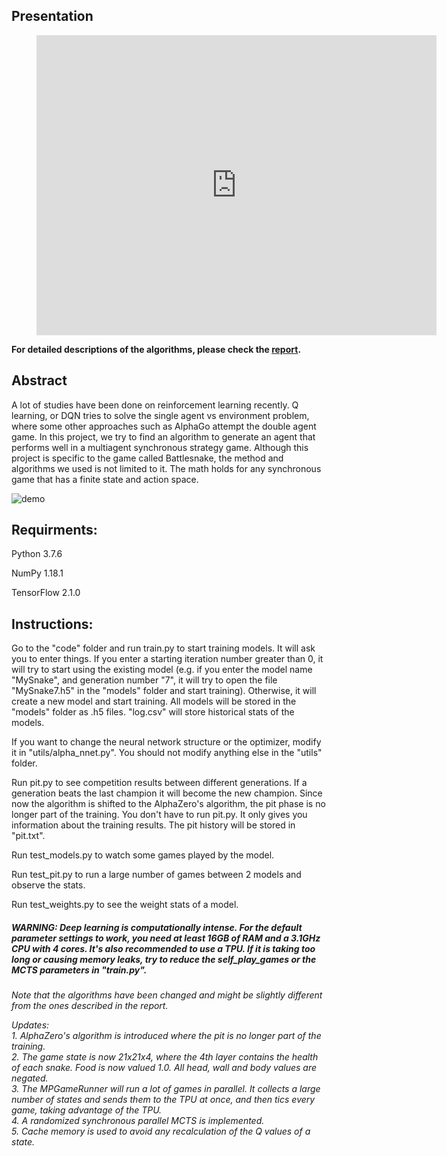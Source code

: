 ## Presentation
<figure class="video_container">
  <iframe src="https://drive.google.com/file/d/12Hr78S1oMO34BEdedrI0sOAhaIAdE3jO/preview" width="640" height="480" frameborder="0" allowfullscreen="true"></iframe>
</figure>

**For detailed descriptions of the algorithms, please check the [report](https://github.com/Fool-Yang/AlphaSnake-Zero/blob/master/report.pdf).**

## Abstract
A lot of studies have been done on reinforcement learning recently. Q learning, or DQN tries to solve the single agent vs environment problem, where some other approaches such as AlphaGo attempt the double agent game. In this project, we try to find an algorithm to generate an agent that performs well in a multiagent synchronous strategy game. Although this project is specific to the game called Battlesnake, the method and algorithms we used is not limited to it. The math holds for any synchronous game that has a finite state and action space.

![demo](./demo.gif)

## Requirments:
Python 3.7.6

NumPy 1.18.1

TensorFlow 2.1.0

## Instructions:
Go to the "code" folder and run train.py to start training models. It will ask you to enter things. If you enter a starting iteration number greater than 0, it will try to start using the existing model (e.g. if you enter the model name "MySnake", and generation number "7", it will try to open the file "MySnake7.h5" in the "models" folder and start training). Otherwise, it will create a new model and start training. All models will be stored in the "models" folder as .h5 files. "log.csv" will store historical stats of the models.

If you want to change the neural network structure or the optimizer, modify it in "utils/alpha_nnet.py". You should not modify anything else in the "utils" folder.

Run pit.py to see competition results between different generations. If a generation beats the last champion it will become the new champion. Since now the algorithm is shifted to the AlphaZero's algorithm, the pit phase is no longer part of the training. You don't have to run pit.py. It only gives you information about the training results. The pit history will be stored in "pit.txt".

Run test_models.py to watch some games played by the model.

Run test_pit.py to run a large number of games between 2 models and observe the stats.

Run test_weights.py to see the weight stats of a model.

##### WARNING: Deep learning is computationally intense. For the default parameter settings to work, you need at least 16GB of RAM and a 3.1GHz CPU with 4 cores. It's also recommended to use a TPU. If it is taking too long or causing memory leaks, try to reduce the self_play_games or the MCTS parameters in "train.py".

*Note that the algorithms have been changed and might be slightly different from the ones described in the report.*

*Updates:*\
*1. AlphaZero's algorithm is introduced where the pit is no longer part of the training.*\
*2. The game state is now 21x21x4, where the 4th layer contains the health of each snake. Food is now valued 1.0. All head, wall and body values are negated.*\
*3. The MPGameRunner will run a lot of games in parallel. It collects a large number of states and sends them to the TPU at once, and then tics every game, taking advantage of the TPU.*\
*4. A randomized synchronous parallel MCTS is implemented.*\
*5. Cache memory is used to avoid any recalculation of the Q values of a state.*
